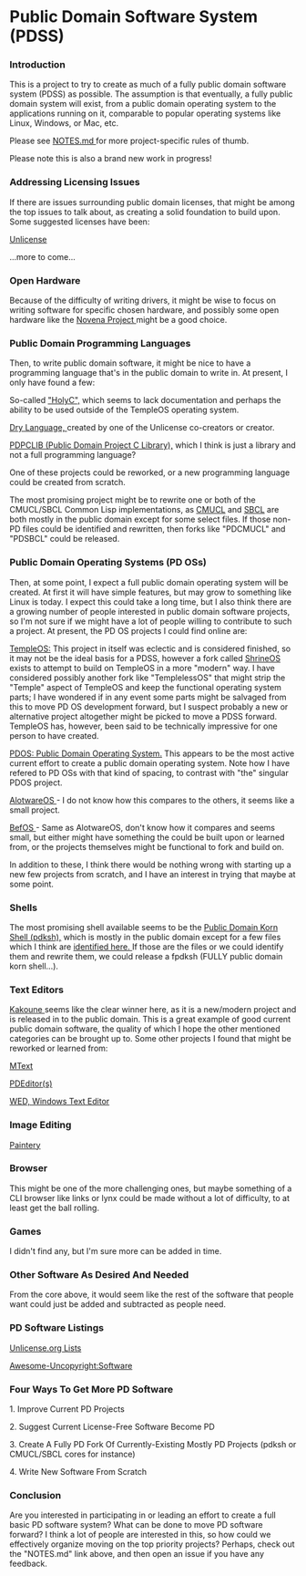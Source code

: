 <h1> Public Domain Software System (PDSS) </h1>

<h3> Introduction </h3>
<p>
This is a project to try to create as much of a fully public domain software system (PDSS) as possible. 
The assumption is that eventually, a fully public domain system will exist, 
from a public domain operating system to the applications running on it, comparable to popular operating
systems like Linux, Windows, or Mac, etc.
</p>
<p>
Please see <a href="https://github.com/mirrorsonthewall/public-domain-software-system/blob/master/NOTES.md"> NOTES.md </a> for more project-specific rules of thumb. 
</p>
<p>Please note this is also a brand new work in progress!</p>

<h3> Addressing Licensing Issues </h3>
<p>If there are issues surrounding public domain licenses, that might be among the top issues to talk about, as creating a solid foundation to build upon. Some suggested licenses have been:</p>
<p> <a href="https://unlicense.org"> Unlicense </a>
<p> ...more to come... </p>

<h3> Open Hardware </h3>
<p>Because of the difficulty of writing drivers, it might be wise to focus on writing software for specific chosen hardware,
  and possibly some open hardware like the <a href="https://www.crowdsupply.com/sutajio-kosagi/novena"> Novena Project </a> might be a good choice.
  
<h3> Public Domain Programming Languages </h3>
<p>Then, to write public domain software, it might be nice to have a programming language that's in the public domain 
to write in. At present, I only have found a few:</p>
<p>So-called <a href="https://templeos.holyc.xyz/Wb/Doc/HolyC.html#l1"> "HolyC",</a> which seems to lack documentation
and perhaps the ability to be used outside of the TempleOS operating system.</p>
<p><a href="https://github.com/drylang/drylang"> Dry Language, </a>created by one of the Unlicense co-creators or creator.</p>
<p><a href="https://pdos.sourceforge.net/">PDPCLIB (Public Domain Project C Library),</a> which I think is just a library
and not a full programming language?</p>
<p>One of these projects could be reworked, or a new programming language could be created from scratch.</p>
<p>The most promising project might be to rewrite one or both of the CMUCL/SBCL Common Lisp implementations, as <a href="https://www.cons.org/cmucl/">CMUCL</a> and <a href="http://www.sbcl.org/history.html">SBCL</a> are both mostly in the public domain except for some select files. If those non-PD files could be identified and rewritten, then forks like "PDCMUCL" and "PDSBCL" could be released.

<h3> Public Domain Operating Systems (PD OSs)</h3>
<p>Then, at some point, I expect a full public domain operating system will be created. 
At first it will have simple features, but may grow to something like Linux is today. I expect this could take a long time,
but I also think there are a growing number of people interested in public domain software projects, so I'm not sure if
we might have a lot of people willing to contribute to such a project. At present, the PD OS projects I could find online are:</p>
<p><a href="https://templeos.org/"> TempleOS:</a> This project in itself was eclectic and is considered finished, so it may not be the ideal basis for a PDSS, however a fork called <a href="https://github.com/minexew/Shrine">ShrineOS</a> exists to attempt to build on TempleOS in a more "modern" way. I have considered possibly another fork like "TemplelessOS" that might strip the "Temple" aspect of TempleOS and keep the functional operating system parts; I have wondered if in any event some parts might be salvaged from this to move PD OS development forward, but I suspect probably a new or alternative project altogether might be picked to move a PDSS forward. TempleOS has, however, been said to be technically impressive for one person to have created.</p>
<p><a href="http://pdos.sourceforge.net/">PDOS: Public Domain Operating System.</a> This appears to be the most active current effort to create a public domain operating system. Note how I have refered to PD OSs with that kind of spacing, to contrast with "the" singular PDOS project.</p>
<p><a href="https://github.com/muazzamalikazmi/alotware"> AlotwareOS </a>- I do not know how this compares to the others, it seems like a small project.</p>
<p><a href="https://github.com/catseye/BefOS"> BefOS </a>- Same as AlotwareOS, don't know how it compares and seems small, but either might have something the could be built upon or learned from, or the projects themselves might be functional to fork and build on.</p>
<p> In addition to these, I think there would be nothing wrong with starting up a new few projects from scratch, and I have an interest in trying that maybe at some point. </p>
  
<h3> Shells </h3>
<p>The most promising shell available seems to be the <a href="https://web.archive.org/web/20040216045828/http://web.cs.mun.ca/~michael/pdksh/"> Public Domain Korn Shell (pdksh),</a> which is mostly in the public domain except for a few files which I think are <a href="https://github.com/ibara/oksh/blob/master/LEGAL"> identified here. </a> If those are the files or we could identify them and rewrite them, we could release a fpdksh (FULLY public domain korn shell...).</p>

<h3>Text Editors </h3>
<p><a href="https://kakoune.org/"> Kakoune </a> seems like the clear winner here, as it is a new/modern project and is released in to the public domain. This is a great example of good current public domain software, the quality of which I hope the other mentioned categories can be brought up to. Some other projects I found that might be reworked or learned from:
<p><a href="https://github.com/mamoniot/mtext"> MText </a></p>
<p><a href="https://github.com/mooseman/pdeditor"> PDEditor(s) </a></p>
<p><a href="https://sourceforge.net/projects/wed/"> WED, Windows Text Editor </a></p>

<h3> Image Editing </h3>
<p><a href="https://github.com/timmyRS/Paintery">Paintery</a></p>

<h3> Browser </h3>
<p>This might be one of the more challenging ones, but maybe something of a CLI browser like links or lynx could be
made without a lot of difficulty, to at least get the ball rolling.</p>

<h3> Games</h3>
<p> I didn't find any, but I'm sure more can be added in time. </p>

<h3> Other Software As Desired And Needed </h3>
<p>From the core above, it would seem like the rest of the software that people want could just be added and subtracted as people need.</p>

<h3> PD Software Listings </h3>
<p><a href="https://unlicense.org/">Unlicense.org Lists</a></p>
<p> <a href="https://github.com/johnjago/awesome-uncopyright#software"> Awesome-Uncopyright:Software </a> </p>

<h3> Four Ways To Get More PD Software </h3>
<p>1. Improve Current PD Projects</p>
<p>2. Suggest Current License-Free Software Become PD</p>
<p>3. Create A Fully PD Fork Of Currently-Existing Mostly PD Projects (pdksh or CMUCL/SBCL cores for instance)</p>
<p>4. Write New Software From Scratch</p>

<h3> Conclusion </h3>
<p>Are you interested in participating in or leading an effort to create a full basic PD software system?
What can be done to move PD software forward? I think a lot of people are interested in this, so how could we
effectively organize moving on the top priority projects? Perhaps, check out the "NOTES.md" link above, and
then open an issue if you have any feedback.</p>
